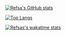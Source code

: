 [![Refsa's GitHub stats](https://github-readme-stats.vercel.app/api?username=refsa&count_private=true&theme=radical&show_icons=true)](https://github.com/anuraghazra/github-readme-stats)  

[![Top Langs](https://github-readme-stats.vercel.app/api/top-langs/?username=refsa&layout=compact&theme=radical&count_private=true)](https://github.com/anuraghazra/github-readme-stats)

[![Refsas's wakatime stats](https://github-readme-stats.vercel.app/api/wakatime?username=refsa&theme=radical)](https://github.com/anuraghazra/github-readme-stats)

<!--
**Refsa/refsa** is a ✨ _special_ ✨ repository because its `README.md` (this file) appears on your GitHub profile.

Here are some ideas to get you started:

- 🔭 I’m currently working on ...
- 🌱 I’m currently learning ...
- 👯 I’m looking to collaborate on ...
- 🤔 I’m looking for help with ...
- 💬 Ask me about ...
- 📫 How to reach me: ...
- 😄 Pronouns: ...
- ⚡ Fun fact: ...
-->
